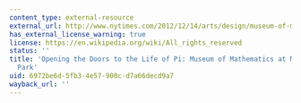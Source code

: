 ```yaml
---
content_type: external-resource
external_url: http://www.nytimes.com/2012/12/14/arts/design/museum-of-mathematics-at-madison-square-park.html
has_external_license_warning: true
license: https://en.wikipedia.org/wiki/All_rights_reserved
status: ''
title: 'Opening the Doors to the Life of Pi: Museum of Mathematics at Madison Square
  Park'
uid: 6972be6d-5fb3-4e57-900c-d7a66decd9a7
wayback_url: ''
---
```

